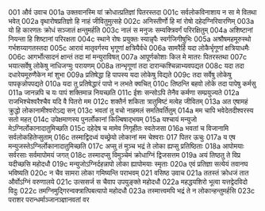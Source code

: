 001    और्व उवाच
001a	उक्तवानस्मि यां क्रोधात्प्रतिज्ञां पितरस्तदा
001c	सर्वलोकविनाशाय न सा मे वितथा भवेत्
002a	वृथारोषप्रतिज्ञो हि नाहं जीवितुमुत्सहे
002c	अनिस्तीर्णो हि मां रोषो दहेदग्निरिवारणिम्
003a	यो हि कारणतः क्रोधं सञ्जातं क्षन्तुमर्हति
003c	नालं स मनुजः सम्यक्त्रिवर्गं परिरक्षितुम्
004a	अशिष्टानां नियन्ता हि शिष्टानां परिरक्षता
004c	स्थाने रोषः प्रयुक्तः स्यान्नृपैः स्वर्गजिगीषुभिः
005a	अश्रौषमहमूरुस्थो गर्भशय्यागतस्तदा
005c	आरावं मातृवर्गस्य भृगूणां क्षत्रियैर्वधे
006a	सामरैर्हि यदा लोकैर्भृगूणां क्षत्रियाधमैः
006c	आगर्भोत्सादनं क्षान्तं तदा मां मन्युराविषत्
007a	आपूर्णकोशाः किल मे मातरः पितरस्तथा
007c	भयात्सर्वेषु लोकेषु नाधिजग्मुः परायणम्
008a	तान्भृगूणां तदा दारान्कश्चिन्नाभ्यवपद्यत
008c	यदा तदा दधारेयमूरुणैकेन मां शुभा
009a	प्रतिषेद्धा हि पापस्य यदा लोकेषु विद्यते
009c	तदा सर्वेषु लोकेषु पापकृन्नोपपद्यते
010a	यदा तु प्रतिषेद्धारं पापो न लभते क्वचित्
010c	तिष्ठन्ति बहवो लोके तदा पापेषु कर्मसु
011a	जानन्नपि च यः पापं शक्तिमान्न नियच्छति
011c	ईशः सन्सोऽपि तेनैव कर्मणा सम्प्रयुज्यते
012a	राजभिश्चेश्वरैश्चैव यदि वै पितरो मम
012c	शक्तैर्न शकिता त्रातुमिष्टं मत्वेह जीवितम्
013a	अत एषामहं क्रुद्धो लोकानामीश्वरोऽद्य सन्
013c	भवतां तु वचो नाहमलं समतिवर्तितुम्
014a	मम चापि भवेदेतदीश्वरस्य सतो महत्
014c	उपेक्षमाणस्य पुनर्लोकानां किल्बिषाद्भयम्
015a	यश्चायं मन्युजो मेऽग्निर्लोकानादातुमिच्छति
015c	दहेदेष च मामेव निगृहीतः स्वतेजसा
016a	भवतां च विजानामि सर्वलोकहितेप्सुताम्
016c	तस्माद्विदध्वं यच्छ्रेयो लोकानां मम चेश्वराः
017    पितर ऊचुः
017a	य एष मन्युजस्तेऽग्निर्लोकानादातुमिच्छति
017c	अप्सु तं मुञ्च भद्रं ते लोका ह्यप्सु प्रतिष्ठिताः
018a	आपोमयाः सर्वरसाः सर्वमापोमयं जगत्
018c	तस्मादप्सु विमुञ्चेमं क्रोधाग्निं द्विजसत्तम
019a	अयं तिष्ठतु ते विप्र यदीच्छसि महोदधौ
019c	मन्युजोऽग्निर्दहन्नापो लोका ह्यापोमयाः स्मृताः
020a	एवं प्रतिज्ञा सत्येयं तवानघ भविष्यति
020c	न चैव सामरा लोका गमिष्यन्ति पराभवम्
021    वसिष्ठ उवाच
021a	ततस्तं क्रोधजं तात और्वोऽग्निं वरुणालये
021c	उत्ससर्ज स चैवाप उपयुङ्क्ते महोदधौ
022a	महद्धयशिरो भूत्वा यत्तद्वेदविदो विदुः
022c	तमग्निमुद्गिरन्वक्त्रात्पिबत्यापो महोदधौ
023a	तस्मात्त्वमपि भद्रं ते न लोकान्हन्तुमर्हसि
023c	पराशर परान्धर्माञ्जानञ्ज्ञानवतां वर
